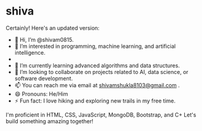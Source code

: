 # shiva
Certainly! Here's an updated version:

- 👋 Hi, I’m @shivam0815.
- 👀 I’m interested in programming, machine learning, and artificial intelligence.
- 
- 🌱 I’m currently learning advanced algorithms and data structures.
- 💞️ I’m looking to collaborate on projects related to AI, data science, or software development.
- 📫 You can reach me via email at shivamshukla8103@gmail.com .
- 😄 Pronouns: He/Him
- ⚡ Fun fact: I love hiking and exploring new trails in my free time.

I'm proficient in HTML, CSS, JavaScript, MongoDB, Bootstrap, and C+ Let's build something amazing together!
